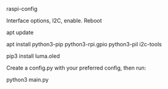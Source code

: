 raspi-config

Interface options, I2C, enable. Reboot

apt update


apt install python3-pip python3-rpi.gpio python3-pil i2c-tools

pip3 install luma.oled


Create a config.py with your preferred config, then run:

python3 main.py
